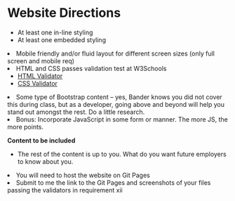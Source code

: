 # Website Directions
  <ul>
      <li>At least one in-line styling</li>
      <li>At least one embedded styling</li>
      </ul>
    <li>Mobile friendly and/or fluid layout for different screen sizes (only full screen and mobile req)</li>
    <li>HTML and CSS passes validation test at W3Schools
      <ul>
        <li><a href="https://validator.w3.org/">HTML Validator</a></li>
        <li><a href="https://jigsaw.w3.org/css-validator/">CSS Validator</a></li>
      </ul>
    </li>
    <li>Some type of Bootstrap content – yes, Bander knows you did not cover this during class, but as a developer, going above and beyond will help you stand out amongst the rest. Do a little research.</li>
    <li>Bonus: Incorporate JavaScript in some form or manner. The more JS, the more points.</li>
  </ul>

<strong>Content to be included</strong>
  <ul>
    <li>The rest of the content is up to you. What do you want future employers to know about you.</li>
  </ul>

  <li>You will need to host the website on Git Pages</li>
  <li>Submit to me the link to the Git Pages and screenshots of your files passing the validators in requirement xii</li>

